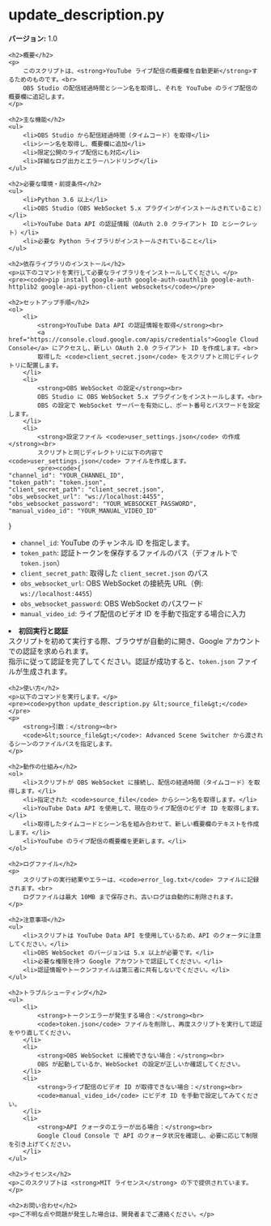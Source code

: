 <!DOCTYPE html>
<html lang="ja">
<head>
    <meta charset="UTF-8">
    <title>update_description.py - README</title>
</head>
<body>
    <h1>update_description.py</h1>
    <p><strong>バージョン:</strong> 1.0</p>

    <h2>概要</h2>
    <p>
        このスクリプトは、<strong>YouTube ライブ配信の概要欄を自動更新</strong>するためのものです。<br>
        OBS Studio の配信経過時間とシーン名を取得し、それを YouTube のライブ配信の概要欄に追記します。
    </p>

    <h2>主な機能</h2>
    <ul>
        <li>OBS Studio から配信経過時間（タイムコード）を取得</li>
        <li>シーン名を取得し、概要欄に追加</li>
        <li>限定公開のライブ配信にも対応</li>
        <li>詳細なログ出力とエラーハンドリング</li>
    </ul>

    <h2>必要な環境・前提条件</h2>
    <ul>
        <li>Python 3.6 以上</li>
        <li>OBS Studio（OBS WebSocket 5.x プラグインがインストールされていること）</li>
        <li>YouTube Data API の認証情報（OAuth 2.0 クライアント ID とシークレット）</li>
        <li>必要な Python ライブラリがインストールされていること</li>
    </ul>

    <h2>依存ライブラリのインストール</h2>
    <p>以下のコマンドを実行して必要なライブラリをインストールしてください。</p>
    <pre><code>pip install google-auth google-auth-oauthlib google-auth-httplib2 google-api-python-client websockets</code></pre>

    <h2>セットアップ手順</h2>
    <ol>
        <li>
            <strong>YouTube Data API の認証情報を取得</strong><br>
            <a href="https://console.cloud.google.com/apis/credentials">Google Cloud Console</a> にアクセスし、新しい OAuth 2.0 クライアント ID を作成します。<br>
            取得した <code>client_secret.json</code> をスクリプトと同じディレクトリに配置します。
        </li>
        <li>
            <strong>OBS WebSocket の設定</strong><br>
            OBS Studio に OBS WebSocket 5.x プラグインをインストールします。<br>
            OBS の設定で WebSocket サーバーを有効にし、ポート番号とパスワードを設定します。
        </li>
        <li>
            <strong>設定ファイル <code>user_settings.json</code> の作成</strong><br>
            スクリプトと同じディレクトリに以下の内容で <code>user_settings.json</code> ファイルを作成します。
            <pre><code>{
    "channel_id": "YOUR_CHANNEL_ID",
    "token_path": "token.json",
    "client_secret_path": "client_secret.json",
    "obs_websocket_url": "ws://localhost:4455",
    "obs_websocket_password": "YOUR_WEBSOCKET_PASSWORD",
    "manual_video_id": "YOUR_MANUAL_VIDEO_ID"
}</code></pre>
            <ul>
                <li><code>channel_id</code>: YouTube のチャンネル ID を指定します。</li>
                <li><code>token_path</code>: 認証トークンを保存するファイルのパス（デフォルトで <code>token.json</code>）</li>
                <li><code>client_secret_path</code>: 取得した <code>client_secret.json</code> のパス</li>
                <li><code>obs_websocket_url</code>: OBS WebSocket の接続先 URL（例: <code>ws://localhost:4455</code>）</li>
                <li><code>obs_websocket_password</code>: OBS WebSocket のパスワード</li>
                <li><code>manual_video_id</code>: ライブ配信のビデオ ID を手動で指定する場合に入力</li>
            </ul>
        </li>
        <li>
            <strong>初回実行と認証</strong><br>
            スクリプトを初めて実行する際、ブラウザが自動的に開き、Google アカウントでの認証を求められます。<br>
            指示に従って認証を完了してください。認証が成功すると、<code>token.json</code> ファイルが生成されます。
        </li>
    </ol>

    <h2>使い方</h2>
    <p>以下のコマンドを実行します。</p>
    <pre><code>python update_description.py &lt;source_file&gt;</code></pre>
    <p>
        <strong>引数：</strong><br>
        <code>&lt;source_file&gt;</code>: Advanced Scene Switcher から渡されるシーンのファイルパスを指定します。
    </p>

    <h2>動作の仕組み</h2>
    <ol>
        <li>スクリプトが OBS WebSocket に接続し、配信の経過時間（タイムコード）を取得します。</li>
        <li>指定された <code>source_file</code> からシーン名を取得します。</li>
        <li>YouTube Data API を使用して、現在のライブ配信のビデオ ID を取得します。</li>
        <li>取得したタイムコードとシーン名を組み合わせて、新しい概要欄のテキストを作成します。</li>
        <li>YouTube のライブ配信の概要欄を更新します。</li>
    </ol>

    <h2>ログファイル</h2>
    <p>
        スクリプトの実行結果やエラーは、<code>error_log.txt</code> ファイルに記録されます。<br>
        ログファイルは最大 10MB まで保存され、古いログは自動的に削除されます。
    </p>

    <h2>注意事項</h2>
    <ul>
        <li>スクリプトは YouTube Data API を使用しているため、API のクォータに注意してください。</li>
        <li>OBS WebSocket のバージョンは 5.x 以上が必要です。</li>
        <li>必要な権限を持つ Google アカウントで認証してください。</li>
        <li>認証情報やトークンファイルは第三者に共有しないでください。</li>
    </ul>

    <h2>トラブルシューティング</h2>
    <ul>
        <li>
            <strong>トークンエラーが発生する場合：</strong><br>
            <code>token.json</code> ファイルを削除し、再度スクリプトを実行して認証をやり直してください。
        </li>
        <li>
            <strong>OBS WebSocket に接続できない場合：</strong><br>
            OBS が起動しているか、WebSocket の設定が正しいか確認してください。
        </li>
        <li>
            <strong>ライブ配信のビデオ ID が取得できない場合：</strong><br>
            <code>manual_video_id</code> にビデオ ID を手動で設定してみてください。
        </li>
        <li>
            <strong>API クォータのエラーが出る場合：</strong><br>
            Google Cloud Console で API のクォータ状況を確認し、必要に応じて制限を引き上げてください。
        </li>
    </ul>

    <h2>ライセンス</h2>
    <p>このスクリプトは <strong>MIT ライセンス</strong> の下で提供されています。</p>

    <h2>お問い合わせ</h2>
    <p>ご不明な点や問題が発生した場合は、開発者までご連絡ください。</p>
</body>
</html>
